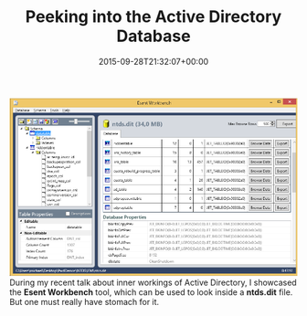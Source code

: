 ﻿---
ref: esent-workbench
title: 'Peeking into the&nbsp;Active Directory Database'
date: 2015-09-28T21:32:07+00:00
layout: post
lang: en
permalink: /en/peeking-into-the-active-directory-database/
image: /assets/images/workbench.png
tags:
    - 'Active Directory'
---

![Esent Workbench](../../assets/images/workbench.png) During my recent talk about inner workings of&nbsp;Active Directory, I&nbsp;showcased the&nbsp;**Esent Workbench** tool, which&nbsp;can be&nbsp;used to&nbsp;look inside a&nbsp;**ntds.dit** file. But&nbsp;one must really have stomach for&nbsp;it.
